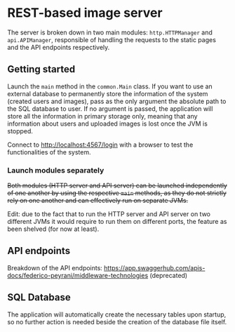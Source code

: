 # REST-based image server

The server is broken down in two main modules: `http.HTTPManager` and `api.APIManager`, responsible of handling the 
requests to the static pages and the API endpoints respectively.

## Getting started

Launch the `main` method in the `common.Main` class. If you want to use an external database to permanently store the information
of the system (created users and images), pass as the only argument the absolute path to the SQL database to user.
If no argument is passed, the application will store all the information in primary storage only, meaning that any information 
about users and uploaded images is lost once the JVM is stopped.

Connect to <http://localhost:4567/login> with a browser to test the functionalities of the system.

### Launch modules separately

~~Both modules (HTTP server and API server) can be launched independently of one another by using the respective `main` 
methods, as they do not strictly rely on one another and can effectively run on separate JVMs.~~

Edit: due to the fact that to run the HTTP server and API server on two different JVMs it would require to run them
on different ports, the feature as been shelved (for now at least).

## API endpoints

Breakdown of the API endpoints: <https://app.swaggerhub.com/apis-docs/federico-peyrani/middleware-technologies> (deprecated)

## SQL Database

The application will automatically create the necessary tables upon startup, so no further action is needed beside the
creation of the database file itself.